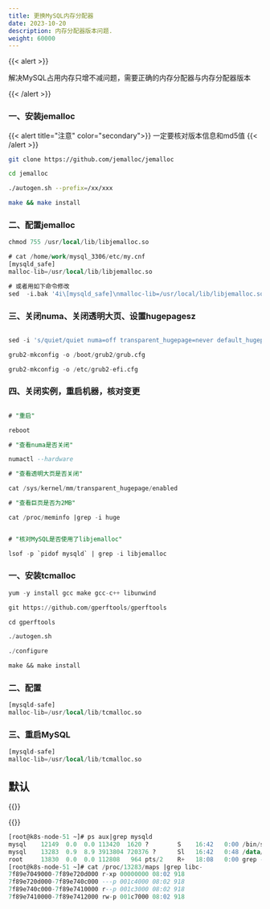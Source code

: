 ```yaml
---
title: 更换MySQL内存分配器
date: 2023-10-20
description: 内存分配器版本问题.
weight: 60000
---
```


{{< alert >}}

解决MySQL占用内存只增不减问题，需要正确的内存分配器与内存分配器版本

{{< /alert >}}

### 一、安装jemalloc

{{< alert title="注意" color="secondary">}}
一定要核对版本信息和md5值
{{< /alert >}}
```bash
git clone https://github.com/jemalloc/jemalloc

cd jemalloc

./autogen.sh --prefix=/xx/xxx

make && make install

```

### 二、配置jemalloc

```sql
chmod 755 /usr/local/lib/libjemalloc.so

# cat /home/work/mysql_3306/etc/my.cnf
[mysqld_safe]
malloc-lib=/usr/local/lib/libjemalloc.so

# 或者用如下命令修改
sed  -i.bak '4i\[mysqld_safe]\nmalloc-lib=/usr/local/lib/libjemalloc.so' /home/work/mysql_3306/etc/my.cnf

```

### 三、关闭numa、关闭透明大页、设置hugepagesz

```sql

sed -i 's/quiet/quiet numa=off transparent_hugepage=never default_hugepagesz=2M hugepagesz=2M /' /etc/default/grub

grub2-mkconfig -o /boot/grub2/grub.cfg

grub2-mkconfig -o /etc/grub2-efi.cfg

```


### 四、关闭实例，重启机器，核对变更

```sql

# "重启"

reboot

# "查看numa是否关闭"

numactl --hardware

# "查看透明大页是否关闭"

cat /sys/kernel/mm/transparent_hugepage/enabled

# "查看巨页是否为2MB"

cat /proc/meminfo |grep -i huge


# "核对MySQL是否使用了libjemalloc"

lsof -p `pidof mysqld` | grep -i libjemalloc


```




### 一、安装tcmalloc
```sql
yum -y install gcc make gcc-c++ libunwind

git https://github.com/gperftools/gperftools

cd gperftools

./autogen.sh

./configure

make && make install

```

### 二、配置
```sql
[mysqld-safe]
malloc-lib=/usr/local/lib/tcmalloc.so
```

### 三、重启MySQL
```sql
[mysqld-safe]
malloc-lib=/usr/local/lib/tcmalloc.so
```

## 默认
{{<alert title="libc-2.17.so" color="secondary">}}

{{</alert>}}
```sql
[root@k8s-node-51 ~]# ps aux|grep mysqld
mysql    12149  0.0  0.0 113420  1620 ?        S    16:42   0:00 /bin/sh /data/app/mysql-8.0.26/bin/mysqld_safe --defaults-file=/data/mysqldata/16315fff-f6c9-46cf-8934-b0d4dfb6721c/my16315.conf --user=mysql --datadir=/data/mysqldata/16315fff-f6c9-46cf-8934-b0d4dfb6721c/dbdata
mysql    13283  0.9  8.9 3913804 720376 ?      Sl   16:42   0:48 /data/app/mysql-8.0.26/bin/mysqld --defaults-file=/data/mysqldata/16315fff-f6c9-46cf-8934-b0d4dfb6721c/my16315.conf --basedir=/data/app/mysql-8.0.26 --datadir=/data/mysqldata/16315fff-f6c9-46cf-8934-b0d4dfb6721c/dbdata --plugin-dir=/data/app/mysql-8.0.26/lib/plugin --log-error=/data/mysqldata/16315fff-f6c9-46cf-8934-b0d4dfb6721c/logfile/mysqld.err --open-files-limit=800000 --pid-file=/data/mysqldata/16315fff-f6c9-46cf-8934-b0d4dfb6721c/pid/mysqld.pid --socket=/data/mysqldata/16315fff-f6c9-46cf-8934-b0d4dfb6721c/socket/mysql.sock --port=16315
root     13830  0.0  0.0 112808   964 pts/2    R+   18:08   0:00 grep --color=auto mysqld
[root@k8s-node-51 ~]# cat /proc/13283/maps |grep libc-
7f89e7049000-7f89e720d000 r-xp 00000000 08:02 918                        /usr/lib64/libc-2.17.so
7f89e720d000-7f89e740c000 ---p 001c4000 08:02 918                        /usr/lib64/libc-2.17.so
7f89e740c000-7f89e7410000 r--p 001c3000 08:02 918                        /usr/lib64/libc-2.17.so
7f89e7410000-7f89e7412000 rw-p 001c7000 08:02 918                        /usr/lib64/libc-2.17.so


```





















